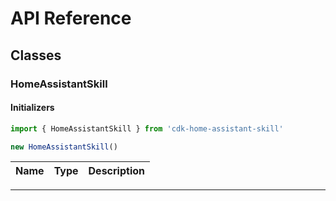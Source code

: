 # API Reference <a name="API Reference" id="api-reference"></a>



## Classes <a name="Classes" id="Classes"></a>

### HomeAssistantSkill <a name="HomeAssistantSkill" id="cdk-home-assistant-skill.HomeAssistantSkill"></a>

#### Initializers <a name="Initializers" id="cdk-home-assistant-skill.HomeAssistantSkill.Initializer"></a>

```typescript
import { HomeAssistantSkill } from 'cdk-home-assistant-skill'

new HomeAssistantSkill()
```

| **Name** | **Type** | **Description** |
| --- | --- | --- |

---






